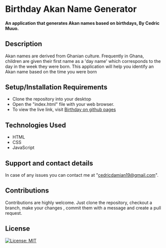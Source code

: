 # Birthday Akan Name Generator
#### An application that generates Akan names based on birthdays, By Cedric Muuo.
## Description
Akan names are derived from Ghanian culture. Frequently in Ghana, children are given their first name as a 
'day name' which corresponds to the day in the week they were born. This application will help you identify an Akan name 
based on the time you were born
## Setup/Installation Requirements
* Clone the repository into your desktop
* Open the "index.html" file with your web browser.
* To view the live link, visit [Birthday on github pages](https://damian-sketch.github.io/Birthday)

## Technologies Used
* HTML
* CSS
* JavaScript
## Support and contact details
In case of any issues  you can contact me at 
"cedricdamian19@gmail.com".

## Contributions
Contributions are highly welcome. Just clone the repository, checkout a branch, make your changes , commit them with a message and create a pull request.

## License
[![License: MIT](https://img.shields.io/badge/License-MIT-yellow.svg)](https://opensource.org/licenses/MIT)
